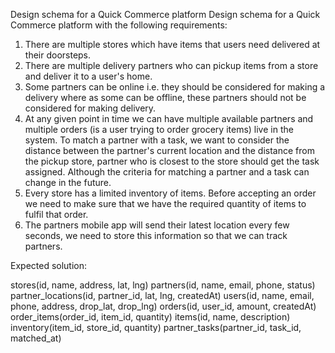 Design schema for a Quick Commerce platform
Design schema for a Quick Commerce platform with the following requirements:

1. There are multiple stores which have items that users need delivered at their doorsteps.
2. There are multiple delivery partners who can pickup items from a store and deliver it to a user's home.
3. Some partners can be online i.e. they should be considered for making a delivery where as some can be offline, these partners should not be considered for making delivery.
4. At any given point in time we can have multiple available partners and multiple orders (is a user trying to order grocery items) live in the system. To match a partner with a task, we want to consider the distance between the partner's current location and the distance from the pickup store, partner who is closest to the store should get the task assigned. Although the criteria for matching a partner and a task can change in the future.
5. Every store has a limited inventory of items. Before accepting an order we need to make sure that we have the required quantity of items to fulfil that order. 
6. The partners mobile app will send their latest location every few seconds, we need to store this information so that we can track partners.

Expected solution:

stores(id, name, address, lat, lng)
partners(id, name, email, phone, status)
partner_locations(id, partner_id, lat, lng, createdAt)
users(id, name, email, phone, address, drop_lat, drop_lng)
orders(id, user_id, amount, createdAt)
order_items(order_id, item_id, quantity)
items(id, name, description)
inventory(item_id, store_id, quantity)
partner_tasks(partner_id, task_id, matched_at)